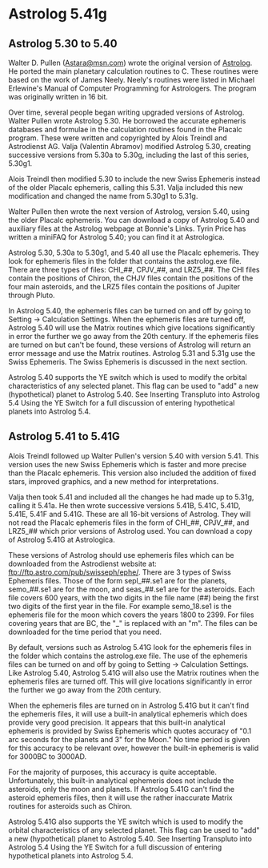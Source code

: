 # Astrolog 5.41g

## Astrolog 5.30 to 5.40    
Walter D. Pullen (Astara@msn.com) wrote the original version of [Astrolog](http://www.astrolog.org/astrolog/astfile.htm). He ported the main planetary calculation routines to C. These routines were based on the work of James Neely. Neely's routines were listed in Michael Erlewine's Manual of Computer Programming for Astrologers. The program was originally written in 16 bit.

Over time, several people began writing upgraded versions of Astrolog. Walter Pullen wrote Astrolog 5.30. He borrowed the accurate ephemeris databases and formulae in the calculation routines found in the Placalc program. These were written and copyrighted by Alois Treindl and Astrodienst AG. Valja (Valentin Abramov) modified Astrolog 5.30, creating successive versions from 5.30a to 5.30g, including the last of this series, 5.30g1.

Alois Treindl then modified 5.30 to include the new Swiss Ephemeris instead of the older Placalc ephemeris, calling this 5.31. Valja included this new modification and changed the name from 5.30g1 to 5.31g.

Walter Pullen then wrote the next version of Astrolog, version 5.40, using the older Placalc ephemeris. You can download a copy of Astrolog 5.40 and auxiliary files at the Astrolog webpage at Bonnie's Links. Tyrin Price has written a miniFAQ for Astrolog 5.40; you can find it at Astrologica.

Astrolog 5.30, 5.30a to 5.30g1, and 5.40 all use the Placalc ephemeris. They look for ephemeris files in the folder that contains the astrolog.exe file. There are three types of files: CHI_##, CPJV_##, and LRZ5_##. The CHI files contain the positions of Chiron, the CHJV files contain the positions of the four main asteroids, and the LRZ5 files contain the positions of Jupiter through Pluto.

In Astrolog 5.40, the ephemeris files can be turned on and off by going to Setting -> Calculation Settings. When the ephemeris files are turned off, Astrolog 5.40 will use the Matrix routines which give locations significantly in error the further we go away from the 20th century. If the ephemeris files are turned on but can't be found, these versions of Astrolog will return an error message and use the Matrix routines. Astrolog 5.31 and 5.31g use the Swiss Ephemeris. The Swiss Ephemeris is discussed in the next section.

Astrolog 5.40 supports the YE switch which is used to modify the orbital characteristics of any selected planet. This flag can be used to "add" a new (hypothetical) planet to Astrolog 5.40. See Inserting Transpluto into Astrolog 5.4 Using the YE Switch for a full discussion of entering hypothetical planets into Astrolog 5.4.

## Astrolog 5.41 to 5.41G

Alois Treindl followed up Walter Pullen's version 5.40 with version 5.41. This version uses the new Swiss Ephemeris which is faster and more precise than the Placalc ephemeris. This version also included the addition of fixed stars, improved graphics, and a new method for interpretations.

Valja then took 5.41 and included all the changes he had made up to 5.31g, calling it 5.41a. He then wrote successive versions 5.41B, 5.41C, 5.41D, 5.41E, 5.41F and 5.41G. These are all 16-bit versions of Astrolog. They will not read the Placalc ephemeris files in the form of CHI_##, CPJV_##, and LRZ5_## which prior versions of Astrolog used. You can download a copy of Astrolog 5.41G at Astrologica.

These versions of Astrolog should use ephemeris files which can be downloaded from the Astrodienst website at: ftp://ftp.astro.com/pub/swisseph/ephe/. There are 3 types of Swiss Ephemeris files. Those of the form sepl_##.se1 are for the planets, semo_##.se1 are for the moon, and seas_##.se1 are for the asteroids. Each file covers 600 years, with the two digits in the file name (##) being the first two digits of the first year in the file. For example semo_18.se1 is the ephemeris file for the moon which covers the years 1800 to 2399. For files covering years that are BC, the "_" is replaced with an "m". The files can be downloaded for the time period that you need.

By default, versions such as Astrolog 5.41G look for the ephemeris files in the folder which contains the astrolog.exe file. The use of the ephemeris files can be turned on and off by going to Setting -> Calculation Settings. Like Astrolog 5.40, Astrolog 5.41G will also use the Matrix routines when the ephemeris files are turned off. This will give locations significantly in error the further we go away from the 20th century.

When the ephemeris files are turned on in Astrolog 5.41G but it can't find the ephemeris files, it will use a built-in analytical ephemeris which does provide very good precision. It appears that this built-in analytical ephemeris is provided by Swiss Ephemeris which quotes accuracy of "0.1 arc seconds for the planets and 3" for the Moon." No time period is given for this accuracy to be relevant over, however the built-in ephemeris is valid for 3000BC to 3000AD.

For the majority of purposes, this accuracy is quite acceptable. Unfortunately, this built-in analytical ephemeris does not include the asteroids, only the moon and planets. If Astrolog 5.41G can't find the asteroid ephemeris files, then it will use the rather inaccurate Matrix routines for asteroids such as Chiron.

Astrolog 5.41G also supports the YE switch which is used to modify the orbital characteristics of any selected planet. This flag can be used to "add" a new (hypothetical) planet to Astrolog 5.40. See Inserting Transpluto into Astrolog 5.4 Using the YE Switch for a full discussion of entering hypothetical planets into Astrolog 5.4.
